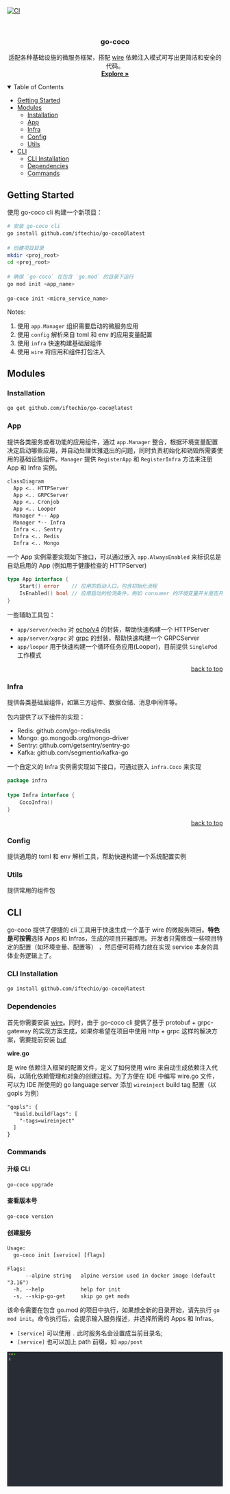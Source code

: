 [![CI][ci-badge]][ci-url]

<br />
<div align="center">
  <h3 align="center">go-coco</h3>

  <p align="center">
    适配各种基础设施的微服务框架，搭配 <a href="https://github.com/google/wire">wire</a> 依赖注入模式可写出更简洁和安全的代码。
    <br />
    <a href="https://github.com/iftechio/go-coco"><strong>Explore »</strong></a>
    <br />
  </p>
</div>

<details open>
  <summary>Table of Contents</summary>
  <ul>
    <li><a href="#getting-started">Getting Started</a></li>
    <li><a href="#modules">Modules</a>
      <ul>
        <li><a href="#installation">Installation</a></li>
        <li><a href="#app">App</a></li>
        <li><a href="#infra">Infra</a></li>
        <li><a href="#config">Config</a></li>
        <li><a href="#utils">Utils</a></li>
      </ul>
    </li>
    <li><a href="#cli">CLI</a>
      <ul>
        <li><a href="#cli-installation">CLI Installation</a></li>
        <li><a href="#dependencies">Dependencies</a></li>
        <li><a href="#commands">Commands</a></li>
      </ul>
    </li>
  </ul>
</details>

## Getting Started

使用 go-coco cli 构建一个新项目：
```bash
# 安装 go-coco cli
go install github.com/iftechio/go-coco@latest

# 创建项目目录
mkdir <proj_root>
cd <proj_root>

# 确保 `go-coco` 在包含 `go.mod` 的目录下运行
go mod init <app_name>

go-coco init <micro_service_name>
```

Notes:
1. 使用 `app.Manager` 组织需要启动的微服务应用
2. 使用 `config` 解析来自 toml 和 env 的应用变量配置
3. 使用 `infra` 快速构建基础层组件
4. 使用 `wire` 将应用和组件打包注入

## Modules

### Installation

```sh
go get github.com/iftechio/go-coco@latest
```

### App

提供各类服务或者功能的应用组件，通过 `app.Manager` 整合，根据环境变量配置决定启动哪些应用，并自动处理优雅退出的问题，同时负责初始化和销毁所需要使用的基础设施组件。`Manager` 提供 `RegisterApp` 和 `RegisterInfra` 方法来注册 App 和 Infra 实例。
```mermaid
classDiagram
  App <.. HTTPServer
  App <.. GRPCServer
  App <.. Cronjob
  App <.. Looper
  Manager *-- App
  Manager *-- Infra
  Infra <.. Sentry
  Infra <.. Redis
  Infra <.. Mongo
```

一个 App 实例需要实现如下接口，可以通过嵌入 `app.AlwaysEnabled` 来标识总是自动启用的 App (例如用于健康检查的 HTTPServer)
```go
type App interface {
	Start() error    // 应用的启动入口，包含初始化流程
	IsEnabled() bool // 应用启动的检测条件，例如 consumer 的环境变量开关是否开启等
}
```

一些辅助工具包：
* `app/server/xecho` 对 [echo/v4](https://github.com/labstack/echo) 的封装，帮助快速构建一个 HTTPServer
* `app/server/xgrpc` 对 [grpc](google.golang.org/grpc) 的封装，帮助快速构建一个 GRPCServer
* `app/looper` 用于快速构建一个循环任务应用(Looper)，目前提供 `SinglePod` 工作模式

<p align="right"><a href="#top">back to top</a></p>

### Infra

提供各类基础层组件，如第三方组件、数据仓储、消息中间件等。

包内提供了以下组件的实现：
* Redis: github.com/go-redis/redis
* Mongo: go.mongodb.org/mongo-driver
* Sentry: github.com/getsentry/sentry-go
* Kafka: github.com/segmentio/kafka-go

一个自定义的 Infra 实例需实现如下接口，可通过嵌入 `infra.Coco` 来实现
```go
package infra

type Infra interface {
	CocoInfra()
}
```

<p align="right"><a href="#top">back to top</a></p>

### Config

提供通用的 toml 和 env 解析工具，帮助快速构建一个系统配置实例

### Utils

提供常用的组件包

## CLI

go-coco 提供了便捷的 cli 工具用于快速生成一个基于 wire 的微服务项目。**特色是可按需**选择 Apps 和 Infras，生成的项目开箱即用。开发者只需修改一些项目特定的配置（如环境变量、配置等）
，然后便可将精力放在实现 service 本身的具体业务逻辑上了。

### CLI Installation

```sh
go install github.com/iftechio/go-coco@latest
```

### Dependencies

首先你需要安装 [wire]。同时，由于 go-coco cli 提供了基于 protobuf + grpc-gateway 的实现方案生成，如果你希望在项目中使用 http + grpc 这样的解决方案，需要提前安装 [buf]

**wire.go**

是 wire 依赖注入框架的配置文件，定义了如何使用 wire 来自动生成依赖注入代码，以简化依赖管理和对象的创建过程。为了方便在 IDE 中编写 wire.go 文件，可以为 IDE 所使用的 go language server 添加 `wireinject` build tag 配置（以 gopls 为例）
```
"gopls": {
  "build.buildFlags": [
    "-tags=wireinject"
  ]
}
```

### Commands

#### 升级 CLI

```
go-coco upgrade
```

#### 查看版本号

```
go-coco version
```

#### 创建服务

```
Usage:
  go-coco init [service] [flags]

Flags:
      --alpine string   alpine version used in docker image (default "3.16")
  -h, --help            help for init
  -s, --skip-go-get     skip go get mods
```
该命令需要在包含 go.mod 的项目中执行，如果想全新的目录开始，请先执行 `go mod init`。命令执行后，会提示输入服务描述，并选择所需的 Apps 和 Infras。

- `[service]` 可以使用 `.` 此时服务名会设置成当前目录名;
- `[service]` 也可以加上 path 前缀，如 `app/post`

![demo][coco-example]


<!-- MARKDOWN LINKS & IMAGES -->
[ci-badge]: https://github.com/iftechio/go-coco/actions/workflows/ci.yml/badge.svg
[ci-url]: https://github.com/iftechio/go-coco/actions/workflows/ci.yml
[buf]: https://docs.buf.build/installation
[wire]: https://github.com/google/wire
[coco-example]: ./docs/coco.svg
